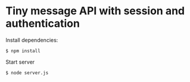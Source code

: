 # Tiny message API with session and authentication
Install dependencies:
```
$ npm install
```

Start server
```
$ node server.js
```